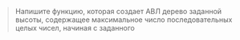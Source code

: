 >Напишите функцию, которая создает АВЛ дерево заданной высоты, содержащее максимальное число последовательных целых чисел, начиная с заданного